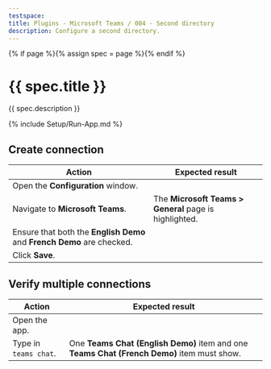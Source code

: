 ```yaml
---
testspace:
title: Plugins - Microsoft Teams / 004 - Second directory
description: Configure a second directory.
---
```


{% if page %}{% assign spec = page %}{% endif %}

# {{ spec.title }}

{{ spec.description }}

{% include Setup/Run-App.md %}

## Create connection

| Action                                                                 | Expected result                                        |
| ---------------------------------------------------------------------- | ------------------------------------------------------ |
| Open the **Configuration** window.                                     |                                                        |
| Navigate to **Microsoft Teams**.                                       | The **Microsoft Teams > General** page is highlighted. |
| Ensure that both the **English Demo** and **French Demo** are checked. |                                                        |
| Click **Save**.                                                        |                                                        |

## Verify multiple connections

| Action                | Expected result                                                                             |
| --------------------- | ------------------------------------------------------------------------------------------- |
| Open the app.         |                                                                                             |
| Type in `teams chat`. | One **Teams Chat (English Demo)** item and one **Teams Chat (French Demo)** item must show. |
